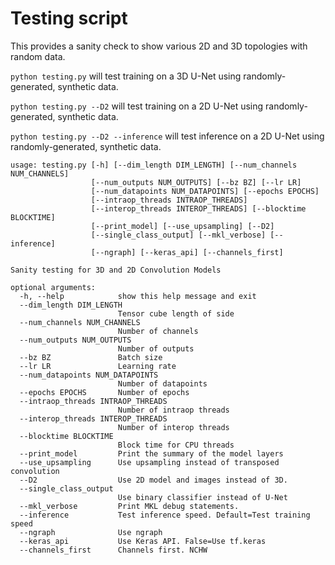# Testing script

This provides a sanity check to show various 2D and 3D topologies with random data.

`python testing.py` will test training on a 3D U-Net using randomly-generated,
    synthetic data.  

`python testing.py --D2` will test training on a 2D U-Net using randomly-generated,
    synthetic data.  

`python testing.py --D2 --inference` will test inference on a 2D U-Net using randomly-generated,
    synthetic data. 

```
usage: testing.py [-h] [--dim_length DIM_LENGTH] [--num_channels NUM_CHANNELS]
                  [--num_outputs NUM_OUTPUTS] [--bz BZ] [--lr LR]
                  [--num_datapoints NUM_DATAPOINTS] [--epochs EPOCHS]
                  [--intraop_threads INTRAOP_THREADS]
                  [--interop_threads INTEROP_THREADS] [--blocktime BLOCKTIME]
                  [--print_model] [--use_upsampling] [--D2]
                  [--single_class_output] [--mkl_verbose] [--inference]
                  [--ngraph] [--keras_api] [--channels_first]

Sanity testing for 3D and 2D Convolution Models

optional arguments:
  -h, --help            show this help message and exit
  --dim_length DIM_LENGTH
                        Tensor cube length of side
  --num_channels NUM_CHANNELS
                        Number of channels
  --num_outputs NUM_OUTPUTS
                        Number of outputs
  --bz BZ               Batch size
  --lr LR               Learning rate
  --num_datapoints NUM_DATAPOINTS
                        Number of datapoints
  --epochs EPOCHS       Number of epochs
  --intraop_threads INTRAOP_THREADS
                        Number of intraop threads
  --interop_threads INTEROP_THREADS
                        Number of interop threads
  --blocktime BLOCKTIME
                        Block time for CPU threads
  --print_model         Print the summary of the model layers
  --use_upsampling      Use upsampling instead of transposed convolution
  --D2                  Use 2D model and images instead of 3D.
  --single_class_output
                        Use binary classifier instead of U-Net
  --mkl_verbose         Print MKL debug statements.
  --inference           Test inference speed. Default=Test training speed
  --ngraph              Use ngraph
  --keras_api           Use Keras API. False=Use tf.keras
  --channels_first      Channels first. NCHW
  ```
